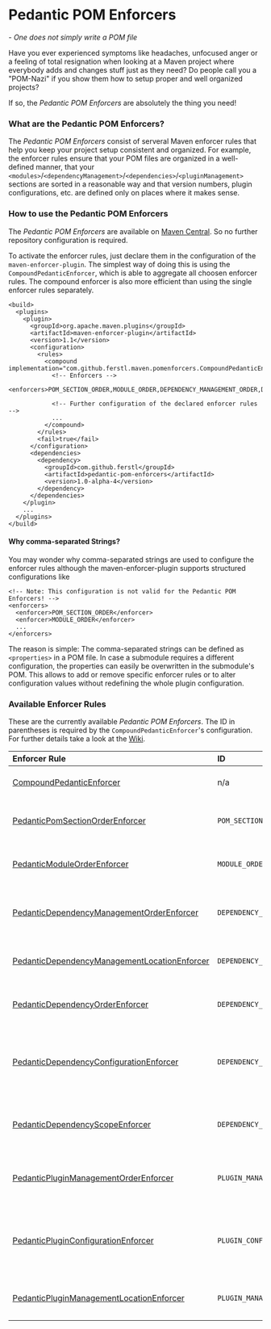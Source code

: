 # Pedantic POM Enforcers
*- One does not simply write a POM file*


Have you ever experienced symptoms like headaches, unfocused anger or a feeling of total resignation when looking at a Maven project where everybody adds and changes stuff just as they need? Do people call you a "POM-Nazi" if you show them how to setup proper and well organized projects?

If so, the *Pedantic POM Enforcers* are absolutely the thing you need!


### What are the Pedantic POM Enforcers?
The *Pedantic POM Enforcers* consist of serveral Maven enforcer rules that help you keep your project setup consistent and organized. For example, the enforcer rules ensure that your POM files are organized in a well-defined manner, that your `<modules>`/`<dependencyManagement>`/`<dependencies>`/`<pluginManagement>` sections are sorted in a reasonable way and that version numbers, plugin configurations, etc. are defined only on places where it makes sense.


### How to use the Pedantic POM Enforcers
The *Pedantic POM Enforcers* are available on [Maven Central](http://central.maven.org/maven2/com/github/ferstl/pedantic-pom-enforcers/). So no further repository configuration is required.

To activate the enforcer rules, just declare them in the configuration of the `maven-enforcer-plugin`. The simplest way of doing this is using the `CompoundPedanticEnforcer`, which is able to aggregate all choosen enforcer rules. The compound enforcer is also more efficient than using the single enforcer rules separately.

    <build>
      <plugins>
        <plugin>
          <groupId>org.apache.maven.plugins</groupId>
          <artifactId>maven-enforcer-plugin</artifactId>
          <version>1.1</version>
          <configuration>
            <rules>
              <compound implementation="com.github.ferstl.maven.pomenforcers.CompoundPedanticEnforcer">
                <!-- Enforcers -->
                <enforcers>POM_SECTION_ORDER,MODULE_ORDER,DEPENDENCY_MANAGEMENT_ORDER,DEPENDENCY_ORDER,PLUGIN_MANAGEMENT_ORDER</enforcers>
              
                <!-- Further configuration of the declared enforcer rules -->
                ...
              </compound>
            </rules>
            <fail>true</fail>
          </configuration>
          <dependencies>
            <dependency>
              <groupId>com.github.ferstl</groupId>
              <artifactId>pedantic-pom-enforcers</artifactId>
              <version>1.0-alpha-4</version>
            </dependency>
          </dependencies>
        </plugin>
        ...
      </plugins>
    </build>
    
    
#### Why comma-separated Strings?
You may wonder why comma-separated strings are used to configure the enforcer rules although the maven-enforcer-plugin supports structured configurations like

    <!-- Note: This configuration is not valid for the Pedantic POM Enforcers! -->
    <enforcers>
      <enforcer>POM_SECTION_ORDER</enforcer>
      <enforcer>MODULE_ORDER</enforcer>
      ...
    </enforcers>

The reason is simple: The comma-separated strings can be defined as `<properties>` in a POM file. In case a submodule requires a different configuration, the properties can easily be overwritten in the submodule's POM. This allows to add or remove specific enforcer rules or to alter configuration values without redefining the whole plugin configuration.

### Available Enforcer Rules
These are the currently available *Pedantic POM Enforcers*. The ID in parentheses is required by the `CompoundPedanticEnforcer`'s configuration. For further details take a look at the [Wiki](pedantic-pom-enforcers/wiki/PedanticEnforcerRule).

| Enforcer Rule | ID | Description |
|:------------- |:--- |:----------- |
| [CompoundPedanticEnforcer](pedantic-pom-enforcers/wiki/CompoundPedanticEnforcer) | n/a | Used to aggregate several pedantic enforcer rules. |
| [PedanticPomSectionOrderEnforcer](pedantic-pom-enforcers/wiki/PedanticPomSectionOrderEnforcer) | `POM_SECTION_ORDER` | This enforcer makes sure that the sections in your POM files are in a defined order. |
| [PedanticModuleOrderEnforcer](pedantic-pom-enforcers/wiki/PedanticModuleOrderEnforcer) | `MODULE_ORDER` | This enforcer makes sure that your `modules` section is sorted alphabetically. |
| [PedanticDependencyManagementOrderEnforcer](pedantic-pom-enforcers/wiki/PedanticDependencyManagementOrderEnforcer) | `DEPENDENCY_MANAGEMENT_ORDER` | This enforcer makes sure that all artifacts in your dependency management are ordered. |
| [PedanticDependencyManagementLocationEnforcer](pedantic-pom-enforcers/wiki/PedanticDependencyManagementLocationEnforcer) | `DEPENDENCY_MANAGEMENT_LOCATION` | Enforces that only a well-defined set of POMs may declare plugin management. |
| [PedanticDependencyOrderEnforcer](pedantic-pom-enforcers/wiki/PedanticDependencyOrderEnforcer) | `DEPENDENCY_ORDER` | This enforcer makes sure that all artifacts in your dependencies section are ordered. |
| [PedanticDependencyConfigurationEnforcer](pedantic-pom-enforcers/wiki/PedanticDependencyConfigurationEnforcer) | `DEPENDENCY_CONFIGURATION` | This enforcer makes sure that dependency versions and exclusions are declared in the `<dependencyManagement>` section. |
| [PedanticDependencyScopeEnforcer](pedantic-pom-enforcers/wiki/PedanticDependencyScopeEnforcer) | `DEPENDENCY_SCOPE` | Enforces that the configured dependencies have to be defined within a specific scope. |
| [PedanticPluginManagementOrderEnforcer](pedantic-pom-enforcers/wiki/PedanticPluginManagementOrderEnforcer) | `PLUGIN_MANAGEMENT_ORDER` | This enforcer makes sure that all plugins in your plugin management section are ordered. |
| [PedanticPluginConfigurationEnforcer](pedantic-pom-enforcers/wiki/PedanticPluginConfigurationEnforcer) | `PLUGIN_CONFIGURATION` | Enforces that plugin versions, configurations and dependencies are defined in the `<pluginManagement>` section. |
| [PedanticPluginManagementLocationEnforcer](pedantic-pom-enforcers/wiki/PedanticPluginManagementLocationEnforcer) | `PLUGIN_MANAGEMENT_LOCATION` | Enforces that only a well-defined set of POMs may declare plugin management. |


